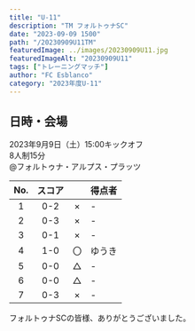 ```yaml
---
title: "U-11"
description: "TM フォルトゥナSC"
date: "2023-09-09 1500"
path: "/20230909U11TM"
featuredImage: ../images/20230909U11.jpg
featuredImageAlt: "20230909U11"
tags: ["トレーニングマッチ"]
author: "FC Esblanco"
category: "2023年度U-11"
---
```


## 日時・会場

2023年9月9日（土）15:00キックオフ<br>
8人制15分<br>
@フォルトゥナ・アルプス・プラッツ

| No.| スコア |   | 得点者  |
|:--:|:------:|:-:|:--------|
| 1  | 0-2 | × |-|
| 2  | 0-3 | × |-|
| 3  | 0-1 | × |-|
| 4  | 1-0 | 〇 |ゆうき|
| 5  | 0-0 | △ |-|
| 6  | 0-0 | △ |-|
| 7  | 0-3 | × |-|

フォルトゥナSCの皆様、ありがとうございました。